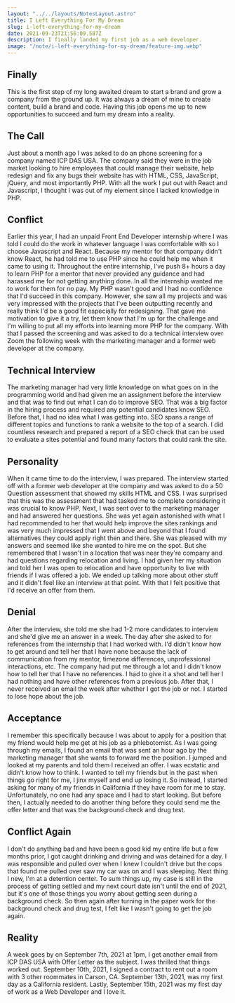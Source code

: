 ```yaml
---
layout: "../../layouts/NotesLayout.astro"
title: I Left Everything For My Dream
slug: i-left-everything-for-my-dream
date: 2021-09-23T21:56:09.587Z
description: I finally landed my first job as a web developer.
image: "/note/i-left-everything-for-my-dream/feature-img.webp"
---
```


## Finally

This is the first step of my long awaited dream to start a brand and grow a company from the ground up. It was always a dream of mine to create content, build a brand and code. Having this job opens me up to new opportunities to succeed and turn my dream into a reality.

## The Call

Just about a month ago I was asked to do an phone screening for a company named ICP DAS USA. The company said they were in the job market looking to hire employees that could manage their website, help redesign and fix any bugs their website has with HTML, CSS, JavaScript, jQuery, and most importantly PHP. With all the work I put out with React and Javascript, I thought I was out of my element since I lacked knowledge in PHP.

## Conflict

Earlier this year, I had an unpaid Front End Developer internship where I was told I could do the work in whatever language I was comfortable with so I choose Javascript and React. Because my mentor for that company didn't know React, he had told me to use PHP since he could help me when it came to using it. Throughout the entire internship, I've push 8+ hours a day to learn PHP for a mentor that never provided any guidance and had harassed me for not getting anything done. In all the internship wanted me to work for them for no pay. My PHP wasn't good and I had no confidence that I'd succeed in this company. However, she saw all my projects and was very impressed with the projects that I've been outputting recently and really think I'd be a good fit especially for redesigning. That gave me motivation to give it a try, let them know that I'm up for the challenge and I'm willing to put all my efforts into learning more PHP for the company. With that I passed the screening and was asked to do a technical interview over Zoom the following week with the marketing manager and a former web developer at the company.

## Technical Interview

The marketing manager had very little knowledge on what goes on in the programming world and had given me an assignment before the interview and that was to find out what I can do to improve SEO. That was a big factor in the hiring process and required any potential candidates know SEO. Before that, I had no idea what I was getting into. SEO spans a range of different topics and functions to rank a website to the top of a search. I did countless research and prepared a report of a SEO check that can be used to evaluate a sites potential and found many factors that could rank the site.

## Personality

When it came time to do the interview, I was prepared. The interview started off with a former web developer at the company and was asked to do a 50 Question assessment that showed my skills HTML and CSS. I was surprised that this was the assessment that had tasked me to complete considering it was crucial to know PHP. Next, I was sent over to the marketing manager and had answered her questions. She was yet again astonished with what I had recommended to her that would help improve the sites rankings and was very much impressed that I went above and beyond that I found alternatives they could apply right then and there. She was pleased with my answers and seemed like she wanted to hire me on the spot. But she remembered that I wasn't in a location that was near they're company and had questions regarding relocation and living. I had given her my situation and told her I was open to relocation and have opportunity to live with friends if I was offered a job. We ended up talking more about other stuff and it didn't feel like an interview at that point. With that I felt positive that I'd receive an offer from them.

## Denial

After the interview, she told me she had 1-2 more candidates to interview and she'd give me an answer in a week. The day after she asked to for references from the internship that I had worked with. I'd didn't know how to get around and tell her that I have none because the lack of communication from my mentor, timezone differences, unprofessional interactions, etc. The company had put me through a lot and I didn't know how to tell her that I have no references. I had to give it a shot and tell her I had nothing and have other references from a previous job. After that, I never received an email the week after whether I got the job or not. I started to lose hope about the job.

## Acceptance

I remember this specifically because I was about to apply for a position that my friend would help me get at his job as a phlebotomist. As I was going through my emails, I found an email that was sent an hour ago by the marketing manager that she wants to forward me the position. I jumped and looked at my parents and told them I received an offer. I was ecstatic and didn't know how to think. I wanted to tell my friends but in the past when things go right for me, I jinx myself and end up losing it. So instead, I started asking for many of my friends in California if they have room for me to stay. Unfortunately, no one had any space and I had to start looking. But before then, I actually needed to do another thing before they could send me the offer letter and that was the background check and drug test.

## Conflict Again

I don't do anything bad and have been a good kid my entire life but a few months prior, I got caught drinking and driving and was detained for a day. I was responsible and pulled over when I knew I couldn't drive but the cops that found me pulled over saw my car was on and I was sleeping. Next thing I new, I'm at a detention center. To sum things up, my case is still in the process of getting settled and my next court date isn't until the end of 2021, but it's one of those things you worry about getting seen during a background check. So then again after turning in the paper work for the background check and drug test, I felt like I wasn't going to get the job again.

## Reality

A week goes by on September 7th, 2021 at 1pm, I get another email from ICP DAS USA with Offer Letter as the subject. I was thrilled that things worked out. September 10th, 2021, I signed a contract to rent out a room with 3 other roommates in Carson, CA. September 13th, 2021, was my first day as a California resident. Lastly, September 15th, 2021 was my first day of work as a Web Developer and I love it.

